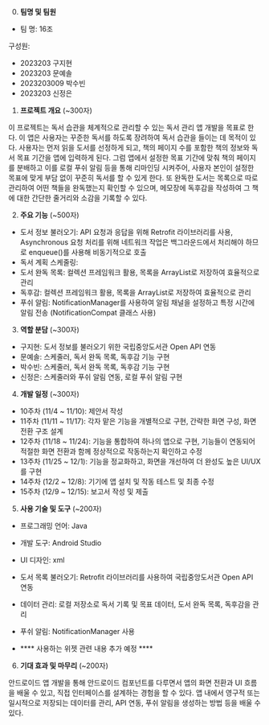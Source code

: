0. **팀명 및 팀원**

- 팀 명: 16조

구성원: 
- 2023203 구지현
- 2023203 문예솔
- 2023203009 박수빈
- 2023203 신정은


1. **프로젝트 개요** (~300자)

이 프로젝트는 독서 습관을 체계적으로 관리할 수 있는 독서 관리 앱 개발을 목표로 한다. 이 앱은 사용자는 꾸준한 독서를 하도록 장려하여 독서 습관을 들이는 데 목적이 있다. 사용자는 먼저 읽을 도서를 선정하게 되고, 책의 페이지 수를 포함한 책의 정보와 독서 목표 기간을 앱에 입력하게 된다. 그럼 앱에서 설정한 목표 기간에 맞춰 책의 페이지를 분배하고 이를 로컬 푸쉬 알림 등을 통해 리마인딩 시켜주어, 사용자 본인이 설정한 목표에 맞게 부담 없이 꾸준히 독서를 할 수 있게 한다. 또 완독한 도서는 목록으로 따로 관리하여 어떤 책들을 완독했는지 확인할 수 있으며, 메모장에 독후감을 작성하여 그 책에 대한 간단한 줄거리와 소감을 기록할 수 있다.


2. **주요 기능** (~500자)

- 도서 정보 불러오기: API 요청과 응답을 위해 Retrofit 라이브러리를 사용, Asynchronous 요청 처리를 위해 네트워크 작업은 백그라운드에서 처리해야 하므로 enqueue()를 사용해 비동기적으로 호출
- 독서 계획 스케줄링: 
- 도서 완독 목록: 컬렉션 프레임워크 활용, 목록을 ArrayList로 저장하여 효율적으로 관리
- 독후감: 컬렉션 프레임워크 활용, 목록을 ArrayList로 저장하여 효율적으로 관리
- 푸쉬 알림: NotificationManager를 사용하여 알림 채널을 설정하고 특정 시간에 알림 전송 (NotificationCompat 클래스 사용)


3. **역할 분담** (~300자)

- 구지현: 도서 정보를 불러오기 위한 국립중앙도서관 Open API 연동
- 문예솔: 스케줄러, 독서 완독 목록, 독후감 기능 구현
- 박수빈: 스케줄러, 독서 완독 목록, 독후감 기능 구현
- 신정은: 스케줄러와 푸쉬 알림 연동, 로컬 푸쉬 알림 구현


4. **개발 일정** (~300자)

- 10주차 (11/4 ~ 11/10): 제안서 작성
- 11주차 (11/11 ~ 11/17): 각자 맡은 기능을 개별적으로 구현, 간략한 화면 구성, 화면 전환 구조 설계
- 12주차 (11/18 ~ 11/24): 기능을 통합하여 하나의 앱으로 구현, 기능들이 연동되어 적절한 화면 전환과 함께 정상적으로 작동하는지 확인하고 수정
- 13주차 (11/25 ~ 12/1): 기능을 정교화하고, 화면을 개선하여 더 완성도 높은 UI/UX를 구현
- 14주차 (12/2 ~ 12/8): 기기에 앱 설치 및 작동 테스트 및 최종 수정
- 15주차 (12/9 ~ 12/15): 보고서 작성 및 제출


5. **사용 기술 및 도구** (~200자)

- 프로그래밍 언어: Java
- 개발 도구: Android Studio
- UI 디자인: xml
- 도서 목록 불러오기: Retrofit 라이브러리를 사용하여 국립중앙도서관 Open API 연동
- 데이터 관리: 로컬 저장소로 독서 기록 및 목표 데이터, 도서 완독 목록, 독후감을 관리
- 푸쉬 알림: NotificationManager 사용

- **** 사용하는 위젯 관련 내용 추가 예정 ****


6. **기대 효과 및 마무리** (~200자)

안드로이드 앱 개발을 통해 안드로이드 컴포넌트를 다루면서 앱의 화면 전환과 UI 흐름을 배울 수 있고, 직접 인터페이스를 설계하는 경험을 할 수 있다. 앱 내에서 영구적 또는 일시적으로 저장되는 데이터를 관리, API 연동, 푸쉬 알림을 생성하는 방법 등을 배울 수 있다.
